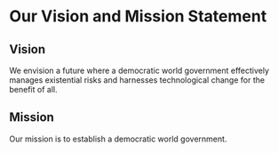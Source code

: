 # Our Vision and Mission Statement

## Vision
We envision a future where a democratic world government effectively manages existential risks and harnesses technological change for the benefit of all.

## Mission
Our mission is to establish a democratic world government.
